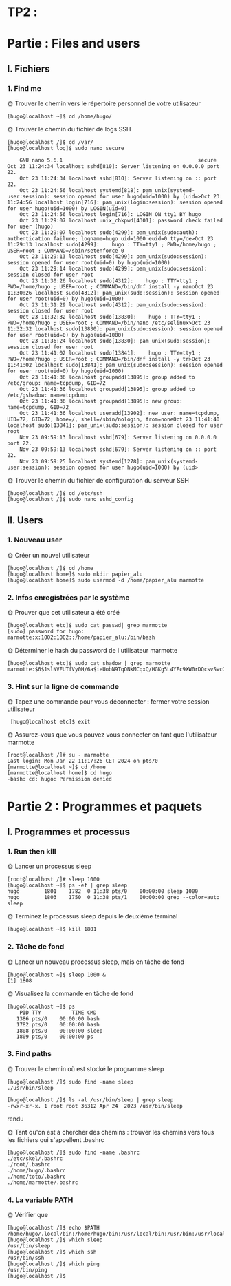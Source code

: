 # TP2 : 

# Partie : Files and users

## I. Fichiers

### 1. Find me
🌞 Trouver le chemin vers le répertoire personnel de votre utilisateur

```
[hugo@localhost ~]$ cd /home/hugo/
```

🌞 Trouver le chemin du fichier de logs SSH

```
[hugo@localhost /]$ cd /var/
[hugo@localhost log]$ sudo nano secure

    GNU nano 5.6.1                                            secure                                                      Oct 23 11:24:34 localhost sshd[810]: Server listening on 0.0.0.0 port 22.
    Oct 23 11:24:34 localhost sshd[810]: Server listening on :: port 22.
    Oct 23 11:24:56 localhost systemd[818]: pam_unix(systemd-user:session): session opened for user hugo(uid=1000) by (uid=>Oct 23 11:24:56 localhost login[716]: pam_unix(login:session): session opened for user hugo(uid=1000) by LOGIN(uid=0)
    Oct 23 11:24:56 localhost login[716]: LOGIN ON tty1 BY hugo
    Oct 23 11:29:07 localhost unix_chkpwd[4301]: password check failed for user (hugo)
    Oct 23 11:29:07 localhost sudo[4299]: pam_unix(sudo:auth): authentication failure; logname=hugo uid=1000 euid=0 tty=/de>Oct 23 11:29:13 localhost sudo[4299]:    hugo : TTY=tty1 ; PWD=/home/hugo ; USER=root ; COMMAND=/sbin/setenforce 0
    Oct 23 11:29:13 localhost sudo[4299]: pam_unix(sudo:session): session opened for user root(uid=0) by hugo(uid=1000)
    Oct 23 11:29:14 localhost sudo[4299]: pam_unix(sudo:session): session closed for user root
    Oct 23 11:30:26 localhost sudo[4312]:    hugo : TTY=tty1 ; PWD=/home/hugo ; USER=root ; COMMAND=/bin/dnf install -y nanoOct 23 11:30:26 localhost sudo[4312]: pam_unix(sudo:session): session opened for user root(uid=0) by hugo(uid=1000)
    Oct 23 11:31:29 localhost sudo[4312]: pam_unix(sudo:session): session closed for user root
    Oct 23 11:32:32 localhost sudo[13830]:    hugo : TTY=tty1 ; PWD=/home/hugo ; USER=root ; COMMAND=/bin/nano /etc/selinux>Oct 23 11:32:32 localhost sudo[13830]: pam_unix(sudo:session): session opened for user root(uid=0) by hugo(uid=1000)
    Oct 23 11:36:24 localhost sudo[13830]: pam_unix(sudo:session): session closed for user root
    Oct 23 11:41:02 localhost sudo[13841]:    hugo : TTY=tty1 ; PWD=/home/hugo ; USER=root ; COMMAND=/bin/dnf install -y tr>Oct 23 11:41:02 localhost sudo[13841]: pam_unix(sudo:session): session opened for user root(uid=0) by hugo(uid=1000)
    Oct 23 11:41:36 localhost groupadd[13895]: group added to /etc/group: name=tcpdump, GID=72
    Oct 23 11:41:36 localhost groupadd[13895]: group added to /etc/gshadow: name=tcpdump
    Oct 23 11:41:36 localhost groupadd[13895]: new group: name=tcpdump, GID=72
    Oct 23 11:41:36 localhost useradd[13902]: new user: name=tcpdump, UID=72, GID=72, home=/, shell=/sbin/nologin, from=noneOct 23 11:41:40 localhost sudo[13841]: pam_unix(sudo:session): session closed for user root
    Nov 23 09:59:13 localhost sshd[679]: Server listening on 0.0.0.0 port 22.
    Nov 23 09:59:13 localhost sshd[679]: Server listening on :: port 22.
    Nov 23 09:59:25 localhost systemd[1278]: pam_unix(systemd-user:session): session opened for user hugo(uid=1000) by (uid>
```

🌞 Trouver le chemin du fichier de configuration du serveur SSH

```
[hugo@localhost /]$ cd /etc/ssh
[hugo@localhost /]$ sudo nano sshd_config
```


## II. Users

### 1. Nouveau user

🌞 Créer un nouvel utilisateur

```
[hugo@localhost /]$ cd /home
[hugo@localhost home]$ sudo mkdir papier_alu
[hugo@localhost home]$ sudo usermod -d /home/papier_alu marmotte
```

### 2. Infos enregistrées par le système

🌞 Prouver que cet utilisateur a été créé

```
[hugo@localhost etc]$ sudo cat passwd| grep marmotte
[sudo] password for hugo:
marmotte:x:1002:1002::/home/papier_alu:/bin/bash
```

🌞 Déterminer le hash du password de l'utilisateur marmotte

```
[hugo@localhost etc]$ sudo cat shadow | grep marmotte
marmotte:$6$1slNVEUTfVy0H/6a$ieUobN9TqONkMCqxQ/HGKg5L4YFc9XW0rDQcsvSwcOTsqtFb8VkkBe4KAeOy2FaD9uex5uCHg3V/Nt3teKDLG/:19744:0:99999:7:::
```

 ### 3. Hint sur la ligne de commande

🌞 Tapez une commande pour vous déconnecter : fermer votre session utilisateur

```
 [hugo@localhost etc]$ exit
```

🌞 Assurez-vous que vous pouvez vous connecter en tant que l'utilisateur marmotte

```
[root@localhost /]# su - marmotte
Last login: Mon Jan 22 11:17:26 CET 2024 on pts/0
[marmotte@localhost ~]$ cd /home
[marmotte@localhost home]$ cd hugo
-bash: cd: hugo: Permission denied
```

# Partie 2 : Programmes et paquets

## I. Programmes et processus

###  1. Run then kill

🌞 Lancer un processus sleep

```
[root@localhost /]# sleep 1000
[hugo@localhost ~]$ ps -ef | grep sleep
hugo        1801    1782  0 11:38 pts/0    00:00:00 sleep 1000
hugo        1803    1750  0 11:38 pts/1    00:00:00 grep --color=auto sleep
```

🌞 Terminez le processus sleep depuis le deuxième terminal

```
[hugo@localhost ~]$ kill 1801
```

### 2. Tâche de fond

🌞 Lancer un nouveau processus sleep, mais en tâche de fond

```
[hugo@localhost ~]$ sleep 1000 &
[1] 1808
```

🌞 Visualisez la commande en tâche de fond

```
[hugo@localhost ~]$ ps
    PID TTY          TIME CMD
   1386 pts/0    00:00:00 bash
   1782 pts/0    00:00:00 bash
   1808 pts/0    00:00:00 sleep
   1809 pts/0    00:00:00 ps
```

### 3. Find paths

🌞 Trouver le chemin où est stocké le programme sleep

```
[hugo@localhost /]$ sudo find -name sleep
./usr/bin/sleep
```
```
[hugo@localhost /]$ ls -al /usr/bin/sleep | grep sleep
-rwxr-xr-x. 1 root root 36312 Apr 24  2023 /usr/bin/sleep
```

rendu

🌞 Tant qu'on est à chercher des chemins : trouver les chemins vers tous les fichiers qui s'appellent .bashrc

```
[hugo@localhost /]$ sudo find -name .bashrc
./etc/skel/.bashrc
./root/.bashrc
./home/hugo/.bashrc
./home/toto/.bashrc
./home/marmotte/.bashrc
```

### 4. La variable PATH

🌞 Vérifier que

```
[hugo@localhost /]$ echo $PATH
/home/hugo/.local/bin:/home/hugo/bin:/usr/local/bin:/usr/bin:/usr/local/sbin:/usr/sbin
[hugo@localhost /]$ which sleep
/usr/bin/sleep
[hugo@localhost /]$ which ssh
/usr/bin/ssh
[hugo@localhost /]$ which ping
/usr/bin/ping
[hugo@localhost /]$
```